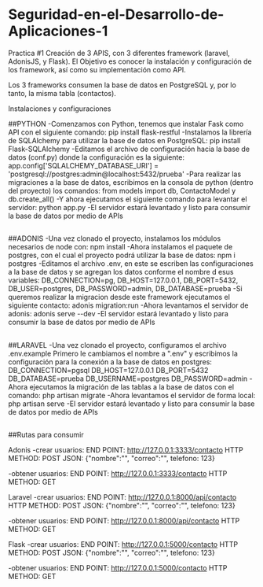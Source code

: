 # Seguridad-en-el-Desarrollo-de-Aplicaciones-1
Practica #1 Creación de 3 APIS, con 3 diferentes framework (laravel, AdonisJS, y Flask).
El Objetivo es conocer la instalación y configuración de los framework, así como su implementación como API.

Los 3 frameworks consumen la base de datos en PostgreSQL y, por lo tanto, la misma tabla (contactos).

Instalaciones y configuraciones

##PYTHON
-Comenzamos con Python, tenemos que instalar Fask como API con el siguiente comando:
  pip install flask-restful
-Instalamos la librería de SQLAlchemy para utilizar la base de datos en PostgreSQL:
  pip install Flask-SQLAlchemy
-Editamos el archivo de configuración hacia la base de datos (conf.py) donde la configuración es la siguiente:
  app.config['SQLALCHEMY_DATABASE_URI'] = 'postgresql://postgres:admin@localhost:5432/prueba'
-Para realizar las migraciones a la base de datos, escribimos en la consola de python (dentro del proyecto) los comandos:
  from models import db, ContactoModel y db.create_all()
-Y ahora ejecutamos el siguiente comando para levantar el servidor:
  python app.py
-El servidor estará levantado y listo para consumir la base de datos por medio de APIs
##
##ADONIS
-Una vez clonado el proyecto, instalamos los módulos necesarios de node con:
  npm install
-Ahora instalamos el paquete de postgres, con el cual el proyecto podrá utilizar la base de datos:
  npm i postgres
-Editamos el archivo .env, en este se escriben las configuraciones a la base de datos 
 y se agregan los datos conforme el nombre d esus variables:
  DB_CONNECTION=pg, DB_HOST=127.0.0.1, DB_PORT=5432, DB_USER=postgres, DB_PASSWORD=admin, DB_DATABASE=prueba
-Si queremos realizar la migracion desde este framework ejecutamos el siguiente contacto:
  adonis migration:run
-Ahora levantamos el servidor de adonis: adonis serve --dev
-El servidor estará levantado y listo para consumir la base de datos por medio de APIs
##
##LARAVEL
-Una vez clonado el proyecto, configuramos el archivo .env.example
 Primero le cambiamos el nombre a ".env" y escribimos la configuración para
 la conexión a la base de datos en postgres:
 DB_CONNECTION=pgsql DB_HOST=127.0.0.1 DB_PORT=5432 DB_DATABASE=prueba DB_USERNAME=postgres DB_PASSWORD=admin
-Ahora ejecutamos la migración de las tablas a la base de datos con el comando:
  php artisan migrate
-Ahora levantamos el servidor de forma local:
  php artisan serve
 -El servidor estará levantado y listo para consumir la base de datos por medio de APIs
##
##Rutas para consumir


Adonis
 -crear usuarios:
  END POINT: http://127.0.0.1:3333/contacto
  HTTP METHOD: POST
  JSON: {"nombre":"", "correo":"", telefono: 123}

-obtener usuarios:
  END POINT: http://127.0.0.1:3333/contacto
  HTTP METHOD: GET



Laravel
-crear usuarios:
  END POINT: http://127.0.0.1:8000/api/contacto
  HTTP METHOD: POST
  JSON: {"nombre":"", "correo":"", telefono: 123}

-obtener usuarios:
  END POINT: http://127.0.0.1:8000/api/contacto
  HTTP METHOD: GET


Flask
-crear usuarios:
  END POINT: http://127.0.0.1:5000/contacto
  HTTP METHOD: POST
  JSON: {"nombre":"", "correo":"", telefono: 123}

-obtener usuarios:
  END POINT: http://127.0.0.1:5000/contacto
  HTTP METHOD: GET
